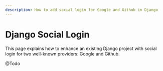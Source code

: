 ```yaml
---
description: How to add social login for Google and Github in Django
---
```


# Django Social Login

This page explains how to enhance an existing Django project with social login for two well-known providers: Google and Github.&#x20;

@Todo

